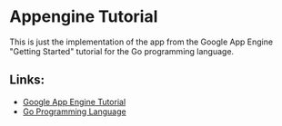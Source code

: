 # Appengine Tutorial
This is just the implementation of the app from the Google App Engine
"Getting Started" tutorial for the Go programming language.

## Links:

* [Google App Engine Tutorial][appengine]
* [Go Programming Language][golang]

[appengine]: https://developers.google.com/appengine/docs/go/gettingstarted/
[golang]: http://www.golang.org/
